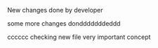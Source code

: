 New changes done by developer

some more changes dondddddddeddd


cccccc
 checking new file
 very important concept
